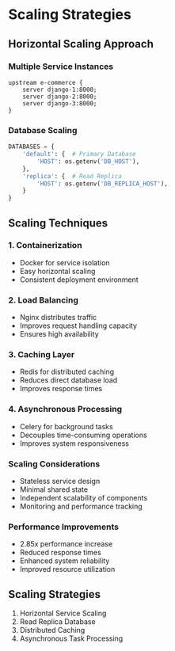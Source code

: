 # Scaling Strategies

## Horizontal Scaling Approach
### Multiple Service Instances
```nginx
upstream e-commerce {
    server django-1:8000;
    server django-2:8000;
    server django-3:8000;
}
```

### Database Scaling
```python
DATABASES = {
    'default': {  # Primary Database
        'HOST': os.getenv('DB_HOST'),
    },
    'replica': {  # Read Replica
        'HOST': os.getenv('DB_REPLICA_HOST'),
    }
}
```

## Scaling Techniques
### 1. Containerization
- Docker for service isolation
- Easy horizontal scaling
- Consistent deployment environment

### 2. Load Balancing
- Nginx distributes traffic
- Improves request handling capacity
- Ensures high availability

### 3. Caching Layer
- Redis for distributed caching
- Reduces direct database load
- Improves response times

### 4. Asynchronous Processing
- Celery for background tasks
- Decouples time-consuming operations
- Improves system responsiveness

### Scaling Considerations
- Stateless service design
- Minimal shared state
- Independent scalability of components
- Monitoring and performance tracking

### Performance Improvements
- 2.85x performance increase
- Reduced response times
- Enhanced system reliability
- Improved resource utilization

## Scaling Strategies
1. Horizontal Service Scaling
2. Read Replica Database
3. Distributed Caching
4. Asynchronous Task Processing